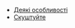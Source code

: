 - [Деякі особливості](/[[language]]/[[version]]/welcome#some-features) 
- [Скуштуйте](/[[language]]/[[version]]/welcome#a-small-taste)